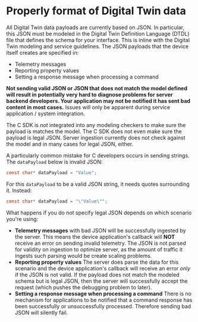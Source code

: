 # Properly format of Digital Twin data

All Digital Twin data payloads are currently based on JSON.  In particular, this JSON must be modeled in the Digital Twin Definition Language (DTDL) file that defines the schema for your interface.  This is inline with the Digital Twin modeling and service guidelines.  The JSON payloads that the device itself creates are specified in:

* Telemetry messages
* Reporting property values
* Setting a response message when processing a command

**Not sending valid JSON or JSON that does not match the model defined will result in potentially very hard to diagnose problems for server backend developers.  Your application may not be notified it has sent bad content in most cases.**  Issues will only be apparent during service application / system integration.

The C SDK is *not* integrated into any modeling checkers to make sure the payload is matches the model.  The C SDK does not even make sure the payload is legal JSON.  Server ingestion currently does not check against the model and in many cases for legal JSON, either.

A particularly common mistake for C developers occurs in sending strings.  The `dataPayload` below is invalid JSON:

```c
const char* dataPayload = "Value";
```

For this `dataPayload` to be a valid JSON string, it needs quotes surrounding it.  Instead:

```c
const char* dataPayload = "\"Value\"";
```

What happens if you do not specify legal JSON depends on which scenario you're using:

* **Telemetry messages** with bad JSON will be successfully ingested by the server.  This means the device application's callback will **NOT** receive an error on sending invalid telemetry.  The JSON is not parsed for validity on ingestion to optimize server, as the amount of traffic it ingests such parsing would be create scaling problems.
* **Reporting property values** The server does parse the data for this scenario and the device application's callback will receive an error *only* if the JSON is not valid.  If the payload does not match the modeled schema but is legal JSON, then the server will successfully accept the request (which pushes the debugging problem to later).
* **Setting a response message when processing a command** There is no mechanism for applications to be notified that a command response has been successfully or unsuccessfully processed.  Therefore sending bad JSON will silently fail.
